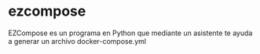 # ezcompose
EZCompose es un programa en Python que mediante un asistente te ayuda a generar un archivo docker-compose.yml
